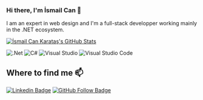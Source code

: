 
### Hi there, I'm İsmail Can 👋

I am an expert in web design and I'm a full-stack developper working mainly in the .NET ecosystem.

<p>
<a target="_blank" rel="noopener noreferrer" href="https://github.com/ismailcankaratas/"><img src="https://github-readme-stats.vercel.app/api?username=ismailcankaratas&show_icons=true&theme=onedark&count_private=true"
    alt="İsmail Can Karataş's GitHub Stats"
    data-canonical-src="https://github-readme-stats.vercel.app/api?username=ismailcankaratas&show_icons=true&theme=onedark&count_private=true"
    style="max-width:100%;"></a>
</p>
    
![.Net](https://img.shields.io/badge/.NET-5C2D91?style=for-the-badge&logo=.net&logoColor=white)
![C#](https://img.shields.io/badge/c%23-%23239120.svg?style=for-the-badge&logo=c-sharp&logoColor=white)
![Visual Studio](https://img.shields.io/badge/VisualStudio-5C2D91.svg?style=for-the-badge&logo=visual-studio&logoColor=white)
![Visual Studio Code](https://img.shields.io/badge/VisualStudioCode-0078d7.svg?style=for-the-badge&logo=visual-studio-code&logoColor=white)

## Where to find me 📫

[![Linkedin Badge](https://img.shields.io/badge/-Linkedin-blue?style=flat&logo=Linkedin&logoColor=white&link=https://www.linkedin.com/in/ismailcankaratas/)](https://www.linkedin.com/in/ismailcankaratas) 
[![GitHub Follow Badge](https://img.shields.io/github/followers/ismailcankaratas?label=follow&style=social)](https://github.com/ismailcankaratas)

<!--
### Hi there 👋

 **ismailcankaratas/ismailcankaratas** is a ✨ _special_ ✨ repository because its `README.md` (this file) appears on your GitHub profile. 

Here are some ideas to get you started:

- 🔭 I’m currently working on .Net MVC and vue.js and sometimes I make stylish frontend designs.
- 🌱 I’m currently learning .Net MVC, .Net MVC core and vue.js

📫 **How to reach me: ismailcankaratasss@gmail.com**
- 👯 I’m looking to collaborate on ...
- 🤔 I’m looking for help with ...
- 💬 Ask me about ... 
- 😄 Pronouns: ...
- ⚡ Fun fact: ... 
-->

